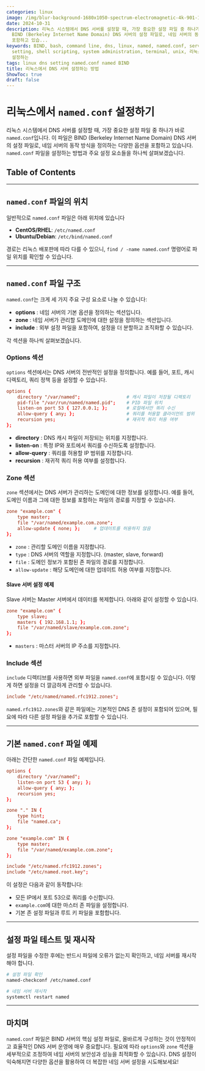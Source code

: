 ```yaml
---
categories: linux
image: /img/blur-background-1680x1050-spectrum-electromagnetic-4k-901-1.jpg
date: 2024-10-31
description: 리눅스 시스템에서 DNS 서버를 설정할 때, 가장 중요한 설정 파일 중 하나가 바로 `named.conf`입니다. 이 파일은
  BIND (Berkeley Internet Name Domain) DNS 서버의 설정 파일로, 네임 서버의 동작 방식을 정의하는 다양한 옵션을
  포함하고 있습...
keywords: BIND, bash, command line, dns, linux, named, named.conf, server management,
  setting, shell scripting, system administration, terminal, unix, 리눅스에서, 방법, 서버,
  설정하는
tags: linux dns setting named.conf named BIND
title: 리눅스에서 DNS 서버 설정하는 방법
ShowToc: true
draft: false
---
```

# 리눅스에서 `named.conf` 설정하기

리눅스 시스템에서 DNS 서버를 설정할 때, 가장 중요한 설정 파일 중 하나가 바로 `named.conf`입니다. 이 파일은 BIND (Berkeley Internet Name Domain) DNS 서버의 설정 파일로, 네임 서버의 동작 방식을 정의하는 다양한 옵션을 포함하고 있습니다. `named.conf` 파일을 설정하는 방법과 주요 설정 요소들을 하나씩 살펴보겠습니다.

## Table of Contents
---
## `named.conf` 파일의 위치

일반적으로 `named.conf` 파일은 아래 위치에 있습니다

- **CentOS/RHEL**: `/etc/named.conf`
- **Ubuntu/Debian**: `/etc/bind/named.conf`

경로는 리눅스 배포판에 따라 다를 수 있으니, `find / -name named.conf` 명령어로 파일 위치를 확인할 수 있습니다.

---

## `named.conf` 파일 구조

`named.conf`는 크게 세 가지 주요 구성 요소로 나눌 수 있습니다:

- **options** : 네임 서버의 기본 옵션을 정의하는 섹션입니다.
- **zone** : 네임 서버가 관리할 도메인에 대한 설정을 정의하는 섹션입니다.
- **include** : 외부 설정 파일을 포함하여, 설정을 더 분할하고 조직화할 수 있습니다.

각 섹션을 하나씩 살펴보겠습니다.

### Options 섹션

`options` 섹션에서는 DNS 서버의 전반적인 설정을 정의합니다. 예를 들어, 포트, 캐시 디렉토리, 쿼리 정책 등을 설정할 수 있습니다.

```conf
options {
    directory "/var/named";                 # 캐시 파일이 저장될 디렉토리
    pid-file "/var/run/named/named.pid";    # PID 파일 위치
    listen-on port 53 { 127.0.0.1; };       # 로컬에서만 쿼리 수신
    allow-query { any; };                   # 쿼리를 허용할 클라이언트 범위
    recursion yes;                          # 재귀적 쿼리 허용 여부
};
```

- **directory** : DNS 캐시 파일이 저장되는 위치를 지정합니다.
- **listen-on** : 특정 IP와 포트에서 쿼리를 수신하도록 설정합니다.
- **allow-query** : 쿼리를 허용할 IP 범위를 지정합니다.
- **recursion** : 재귀적 쿼리 허용 여부를 설정합니다.

### Zone 섹션

`zone` 섹션에서는 DNS 서버가 관리하는 도메인에 대한 정보를 설정합니다. 예를 들어, 도메인 이름과 그에 대한 정보를 포함하는 파일의 경로를 지정할 수 있습니다.

```conf
zone "example.com" {
    type master;
    file "/var/named/example.com.zone";
    allow-update { none; };     # 업데이트를 허용하지 않음
};
```

- `zone` : 관리할 도메인 이름을 지정합니다.
- `type` : DNS 서버의 역할을 지정합니다. (master, slave, forward)
- `file` : 도메인 정보가 포함된 존 파일의 경로를 지정합니다.
- `allow-update` : 해당 도메인에 대한 업데이트 허용 여부를 지정합니다.

#### Slave 서버 설정 예제

Slave 서버는 Master 서버에서 데이터를 복제합니다. 아래와 같이 설정할 수 있습니다.

```conf
zone "example.com" {
    type slave;
    masters { 192.168.1.1; };
    file "/var/named/slave/example.com.zone";
};
```

- `masters` : 마스터 서버의 IP 주소를 지정합니다.

### Include 섹션

`include` 디렉티브를 사용하면 외부 파일을 `named.conf`에 포함시킬 수 있습니다. 이렇게 하면 설정을 더 깔금하게 관리할 수 있습니다.

```conf
include "/etc/named/named.rfc1912.zones";
```

`named.rfc1912.zones`와 같은 파일에는 기본적인 DNS 존 설정이 포함되어 있으며, 필요에 따라 다른 설정 파일을 추가로 포함할 수 있습니다.

---

## 기본 `named.conf` 파일 예제

아래는 간단한 `named.conf` 파일 예제입니다.

```conf
options {
    directory "/var/named";
    listen-on port 53 { any; };
    allow-query { any; };
    recursion yes;
};

zone "." IN {
    type hint;
    file "named.ca";
};

zone "example.com" IN {
    type master;
    file "/var/named/example.com.zone";
};

include "/etc/named.rfc1912.zones";
include "/etc/named.root.key";
```

이 설정은 다음과 같이 동작합니다:

- 모든 IP에서 포트 53으로 쿼리를 수신합니다.
- `example.com`에 대한 마스터 존 파일을 설정합니다.
- 기본 존 설정 파일과 루트 키 파일을 포함합니다.

---

## 설정 파일 테스트 및 재시작

설정 파일을 수정한 후에는 반드시 파일에 오류가 없는지 확인하고, 네임 서버를 재시작해야 합니다.

```bash
# 설정 파일 확인
named-checkconf /etc/named.conf

# 네임 서버 재시작
systemctl restart named
```

---

## 마치며

`named.conf` 파일은 BIND 서버의 핵심 설정 파일로, 올바르게 구성하는 것이 안정적이고 효율적인 DNS 서버 운영에 매우 중요합니다. 필요에 따라 `options`와 `zone` 섹션을 세부적으로 조정하여 네임 서버의 보안성과 성능을 최적화할 수 있습니다. DNS 설정이 익숙해지면 다양한 옵션을 활용하여 더 복잡한 네임 서버 설정을 시도해보세요!
